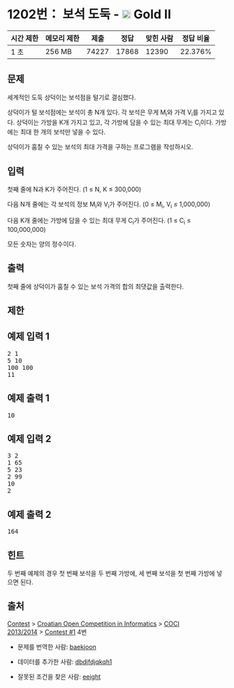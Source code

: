 # 1202번： 보석 도둑 - <img src="https://static.solved.ac/tier_small/14.svg" style="height:20px" /> Gold II



| 시간 제한 | 메모리 제한 | 제출 | 정답 | 맞힌 사람 | 정답 비율 |
| --- | --- | --- | --- | --- | --- |
| 1 초 | 256 MB | 74227 | 17868 | 12390 | 22.376% |
## 문제

세계적인 도둑 상덕이는 보석점을 털기로 결심했다.

상덕이가 털 보석점에는 보석이 총 N개 있다. 각 보석은 무게 M<sub>i</sub>와 가격 V<sub>i</sub>를 가지고 있다. 상덕이는 가방을 K개 가지고 있고, 각 가방에 담을 수 있는 최대 무게는 C<sub>i</sub>이다. 가방에는 최대 한 개의 보석만 넣을 수 있다.

상덕이가 훔칠 수 있는 보석의 최대 가격을 구하는 프로그램을 작성하시오.

## 입력

첫째 줄에 N과 K가 주어진다. (1 ≤ N, K ≤ 300,000)

다음 N개 줄에는 각 보석의 정보 M<sub>i</sub>와 V<sub>i</sub>가 주어진다. (0 ≤ M<sub>i</sub>, V<sub>i</sub> ≤ 1,000,000)

다음 K개 줄에는 가방에 담을 수 있는 최대 무게 C<sub>i</sub>가 주어진다. (1 ≤ C<sub>i</sub> ≤ 100,000,000)

모든 숫자는 양의 정수이다.

## 출력

첫째 줄에 상덕이가 훔칠 수 있는 보석 가격의 합의 최댓값을 출력한다.

## 제한

## 예제 입력 1

<pre>2 1
5 10
100 100
11
</pre>
## 예제 출력 1

<pre>10
</pre>
## 예제 입력 2

<pre>3 2
1 65
5 23
2 99
10
2
</pre>
## 예제 출력 2

<pre>164
</pre>
## 힌트

두 번째 예제의 경우 첫 번째 보석을 두 번째 가방에, 세 번째 보석을 첫 번째 가방에 넣으면 된다.

## 출처

[Contest](/category/45) > [Croatian Open Competition in Informatics](/category/17) > [COCI 2013/2014](/category/272) > [Contest #1](/category/detail/1130) 4번

- 문제를 번역한 사람: [baekjoon](/user/baekjoon)

- 데이터를 추가한 사람: [dbdjfdjqkqh1](/user/dbdjfdjqkqh1)

- 잘못된 조건을 찾은 사람: [eeight](/user/eeight)